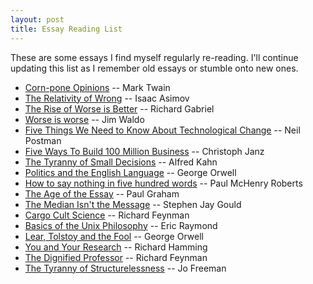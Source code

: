 ```yaml
---
layout: post
title: Essay Reading List
---
```


These are some essays I find myself regularly re-reading. I'll
continue updating this list as I remember old essays or stumble onto
new ones.

- [Corn-pone Opinions](http://www.paulgraham.com/cornpone.html) -- Mark Twain
- [The Relativity of Wrong](http://chem.tufts.edu/answersinscience/relativityofwrong.htm) -- Isaac Asimov
- [The Rise of Worse is Better](http://dreamsongs.com/RiseOfWorseIsBetter.html) -- Richard Gabriel
- [Worse is worse](http://www.artima.com/weblogs/viewpost.jsp?thread=24807) -- Jim Waldo
- [Five Things We Need to Know About Technological Change](http://web.cs.ucdavis.edu/~rogaway/classes/188/materials/postman.pdf) -- Neil Postman
- [Five Ways To Build 100 Million Business](http://christophjanz.blogspot.com/2014/10/five-ways-to-build-100-million-business.html) -- Christoph Janz
- [The Tyranny of Small Decisions](http://opus1journal.org/articles/article.asp?docID=140) --  Alfred Kahn
- [Politics and the English Language](http://www.orwell.ru/library/essays/politics/english/e_polit/) -- George Orwell
- [How to say nothing in five hundred words](http://www.mrgunnar.net/ap.cfm?subpage=348270) -- Paul McHenry Roberts
- [The Age of the Essay](http://www.paulgraham.com/essay.html) -- Paul Graham
- [The Median Isn't the Message](http://cancerguide.org/median_not_msg.html) -- Stephen Jay Gould
- [Cargo Cult Science](http://calteches.library.caltech.edu/51/2/CargoCult.htm) -- Richard Feynman
- [Basics of the Unix Philosophy](http://www.faqs.org/docs/artu/ch01s06.html) -- Eric Raymond
- [Lear, Tolstoy and the Fool](http://orwell.ru/library/essays/lear/english/e_ltf) -- George Orwell
- [You and Your Research](http://www.cs.virginia.edu/~robins/YouAndYourResearch.html) -- Richard Hamming
- [The Dignified Professor](http://www.pitt.edu/~druzdzel/feynman.html) -- Richard Feynman
- [The Tyranny of Structurelessness](http://www.jofreeman.com/joreen/tyranny.htm) -- Jo Freeman

